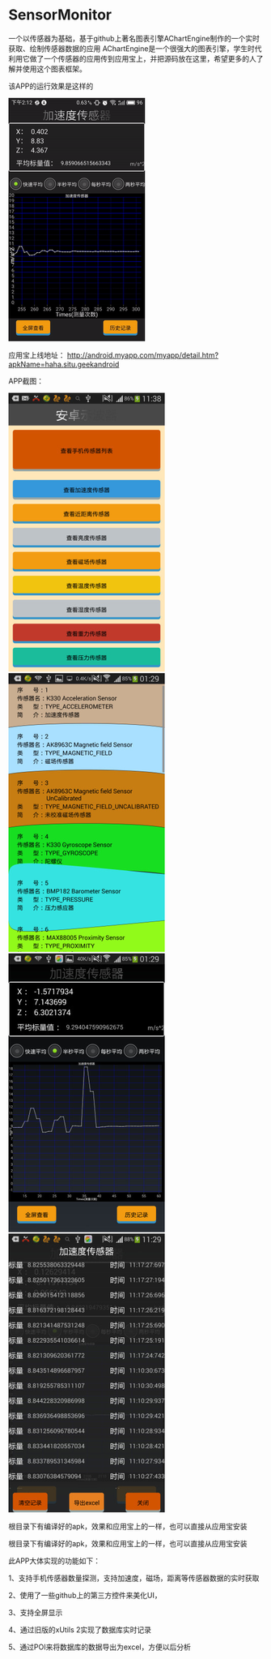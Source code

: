 # SensorMonitor
一个以传感器为基础，基于github上著名图表引擎AChartEngine制作的一个实时获取、绘制传感器数据的应用
AChartEngine是一个很强大的图表引擎，学生时代利用它做了一个传感器的应用传到应用宝上，并把源码放在这里，希望更多的人了解并使用这个图表框架。

该APP的运行效果是这样的

![demo](https://github.com/AlexZhuo/SensorMonitor/blob/master/demos/gif_demo.gif)

应用宝上线地址：<a src="http://android.myapp.com/myapp/detail.htm?apkName=haha.situ.geekandroid"> http://android.myapp.com/myapp/detail.htm?apkName=haha.situ.geekandroid </a>

APP截图：

![demo](https://github.com/AlexZhuo/SensorMonitor/blob/master/demos/screenshot1.jpg)
![demo](https://github.com/AlexZhuo/SensorMonitor/blob/master/demos/screenshot2.jpg)
![demo](https://github.com/AlexZhuo/SensorMonitor/blob/master/demos/screenshot3.jpg)
![demo](https://github.com/AlexZhuo/SensorMonitor/blob/master/demos/screenshot4.jpg)

根目录下有编译好的apk，效果和应用宝上的一样，也可以直接从应用宝安装

根目录下有编译好的apk，效果和应用宝上的一样，也可以直接从应用宝安装

此APP大体实现的功能如下：

1、支持手机传感器数量探测，支持加速度，磁场，距离等传感器数据的实时获取

2、使用了一些github上的第三方控件来美化UI，

3、支持全屏显示

4、通过旧版的xUtils 2实现了数据库实时记录

5、通过POI来将数据库的数据导出为excel，方便以后分析
